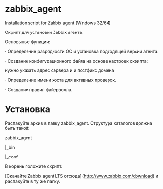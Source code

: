 # zabbix_agent
Installation script for Zabbix agent (Windows 32/64)

Скрипт для установки Zabbix агента.

Основыные функции:
 
 ⋅ Определение разрядности ОС и установка подходящей версии агента.
 
 ⋅ Создание конфигурационного файла на основе настроек скрипта:
 
 нужно указать адрес сервера и и постфикс домена
 
 ⋅ Определение имени хоста для активных проверок.
 
 ⋅ Создание правил файерволла.

# Установка

 Распакуйте архив в папку zabbix_agent. Структура каталогов должна быть такой:
  
 zabbix_agent
 
 |_bin
 
 |_conf
 
 В корень положите скрипт.
 
 [Cкачайте Zabbix agent LTS отсюда] (http://www.zabbix.com/download) и распакуйте в ту же папку.

